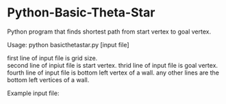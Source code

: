 # Python-Basic-Theta-Star

Python program that finds shortest path from start vertex to goal vertex.

Usage: python basicthetastar.py [input file]

first line of input file is grid size. </br>
second line of inpiut file is start vertex.
thrid line of input file is goal vertex.
fourth line of input file is bottom left vertex of a wall.
any other lines are the bottom left vertices of a wall.

Example input file: 
